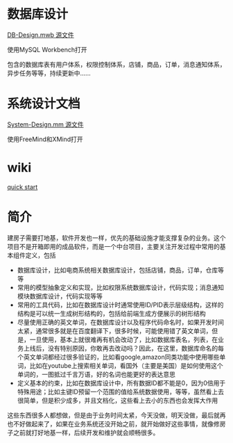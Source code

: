 # 数据库设计
[DB-Design.mwb 源文件](https://github.com/wuda0112/foundation/blob/master/DB-Design.mwb)

使用MySQL Workbench打开

包含的数据库表有用户体系，权限控制体系，店铺，商品，订单，消息通知体系，异步任务等等，持续更新中......

# 系统设计文档
[System-Design.mm 源文件](https://github.com/wuda0112/foundation/blob/master/System-Design.mm)

使用FreeMind和XMind打开

# wiki
[quick start](https://github.com/wuda0112/foundation/wiki)

# 简介
建房子需要打地基，软件开发也一样，优先的基础设施才能支撑复杂的业务。这个项目不是开箱即用的成品软件，而是一个中台项目，主要关注开发过程中常用的基本组件定义，包括
- 数据库设计，比如电商系统相关数据库设计，包括店铺，商品，订单，仓库等等
- 常用的模型抽象定义和实现，比如权限系统数据库设计，代码实现；消息通知模块数据库设计，代码实现等等
- 常用的工具代码，比如在数据库设计时通常使用ID/PID表示层级结构，这样的结构是可以统一生成树形结构的，包括给前端生成方便展示的树形结构
- 尽量使用正确的英文单词，在数据库设计以及程序代码命名时，如果开发时间太紧，通常很多就是在百度翻译下，很多时候，可能使用错了英文单词，但是，一旦使用，基本上就很难再有机会改动了，比如数据库表名，列表，在业务上线后，没有特别原因，你敢再去改动吗？因此，在这里，数据库命名的每个英文单词都经过很多验证的，比如看google,amazon同类功能中使用哪些单词，比如在youtube上搜索相关单词，看国外（主要是美国）是如何使用这个单词的，一图抵过千言万语，好的名词也能更好的表达意思
- 定义基本的约束，比如在数据库设计中，所有数据ID都不能是0，因为0倍用于特殊用途；比如主键ID预留一个范围的值给系统数据使用，等等，虽然看上去很简单，但是积少成多，并且文档化，这些看上去小的东西也会发挥大作用

这些东西很多人都想做，但是由于业务时间太紧，今天没做，明天没做，最后就再也不好做起来了，如果在业务系统还没开始之前，就开始做好这些事情，就像修房子之前就打好地基一样，后续开发和维护就会顺畅很多。

